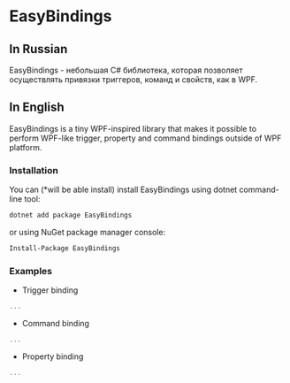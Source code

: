 # EasyBindings

## In Russian
EasyBindings - небольшая C# библиотека, которая позволяет осуществлять привязки триггеров, команд и свойств, как в WPF.

## In English
EasyBindings is a tiny WPF-inspired library that makes it possible to perform WPF-like trigger, property and command bindings outside of WPF platform.

### Installation
You can (*will be able install) install EasyBindings using dotnet command-line tool:
```sh
dotnet add package EasyBindings
```
or using NuGet package manager console:
```sh
Install-Package EasyBindings
```

### Examples

* Trigger binding
```csharp
...
```


* Command binding
```csharp
...
```


* Property binding
```csharp
...
```